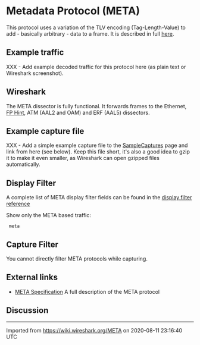 # Metadata Protocol (META)

This protocol uses a variation of the TLV encoding (Tag-Length-Value) to add - basically arbitrary - data to a frame. It is described in full [here](http://userver.ftw.at/~pilz/pcap/PCAP_Metadata_Specification_1.6.pdf).

## Example traffic

XXX - Add example decoded traffic for this protocol here (as plain text or Wireshark screenshot).

## Wireshark

The META dissector is fully functional. It forwards frames to the Ethernet, [FP Hint](/FP-Hint), ATM (AAL2 and OAM) and ERF (AAL5) dissectors.

## Example capture file

XXX - Add a simple example capture file to the [SampleCaptures](/SampleCaptures) page and link from here (see below). Keep this file short, it's also a good idea to gzip it to make it even smaller, as Wireshark can open gzipped files automatically.

## Display Filter

A complete list of META display filter fields can be found in the [display filter reference](http://www.wireshark.org/docs/dfref/m/meta.html)

Show only the META based traffic:

``` 
 meta 
```

## Capture Filter

You cannot directly filter META protocols while capturing.

## External links

  - [META Specification](http://userver.ftw.at/~pilz/pcap/PCAP_Metadata_Specification_1.6.pdf) A full description of the META protocol

## Discussion

---

Imported from https://wiki.wireshark.org/META on 2020-08-11 23:16:40 UTC
